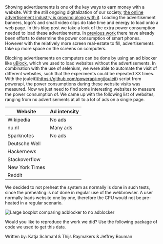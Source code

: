 <!--- 
Introduction:
Billion dollar industry
Ads on websites needed, but what is the impact on power consumption
Not only important for mobile websites (more screen real estate, more possibilities for ads)
reference to papers
--->
Showing advertisements is one of the key ways to earn money with a website. With the still ongoing digitalization of our society, [the online advertisement industry is growing along with it](https://www.statista.com/statistics/542808/net-online-advertising-market-revenue-in-the-netherlands-by-channel/). Loading the advertisement banners, logo's and small video clips do take time and energy to load onto a web page. In this blog post we take a look of the extra power consumption needed to load these advertisements. In [previous work](https://dl.acm.org/doi/10.1145/3372799.3394372) there have already been efforts to determine the power consumption of smart phones. However with the relatively more screen real-estate to fill, advertisements take up more space on the screens on computers.

<!--- 
Setup:
What did we turn off
Which resources did we use (Jouleit)
Time between tests
Repetitions
--->
Blocking advertisements on computers can be done by using an ad blocker like [uBlock](https://github.com/gorhill/uBlock/), which we used to load websites without the advertisements. In combination with the use of selenium, we were able to automate the visit of different websites, such that the experiments could be repeated XX times. With the jouleit](https://github.com/powerapi-ng/jouleit) script from powerapi, the power consumptions during these website visits was measured. Now we just need to find some interesting websites to measure the power consumption of. We came up with the following list of websites, ranging from no advertisements at all to a lot of ads on a single page.

| Website | Ad intensity |
| --- | --- |
| Wikipedia | No ads |
| nu.nl | Many ads |
| Sparknotes | No ads |
| Deutsche Well | |
| Hackernews | |
| Stackoverflow | |
| New York Times | |
| Reddit | |

We decided to not preheat the system as normally is done in such tests, since the preheating is not done in regular use of the webbrowser. A user normally loads website one by one, therefore the CPU would not be pre-heated in a regular scenario.


<!--- 
Results & Graph(s):
Is it a Normal distribution
Show stanadard deviation

--->

<!--- Image of with and without ads (boxplot and/or violin plot) --->
![Large boxplot comparing adblocker to no adblocker](results/boxplot-complete.png)
<!--- 
Discussion:
What went right 
where can the tests be improved  
What is the impact on society?
--->

<!---
Conclusion:
How many kilometers can we ride if we do a 1000 page loads?
--->


Would you like to reproduce the work we did? Use the following package of code we used to get this data.

Written by: Katja Schmahl & Thijs Raymakers & Jeffrey Bouman

